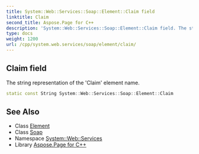 ```yaml
---
title: System::Web::Services::Soap::Element::Claim field
linktitle: Claim
second_title: Aspose.Page for C++
description: 'System::Web::Services::Soap::Element::Claim field. The string representation of the ''Claim'' element name in C++.'
type: docs
weight: 1200
url: /cpp/system.web.services/soap/element/claim/
---
```

## Claim field


The string representation of the 'Claim' element name.

```cpp
static const String System::Web::Services::Soap::Element::Claim
```

## See Also

* Class [Element](../)
* Class [Soap](../../)
* Namespace [System::Web::Services](../../../)
* Library [Aspose.Page for C++](../../../../)
